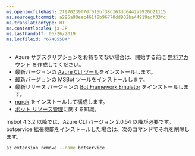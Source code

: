 ```yaml
---
ms.openlocfilehash: 2f970239f7df015bf38d163dd6442a9920b21115
ms.sourcegitcommit: a295a90eac461f8b96770dd902ba44919acf33fc
ms.translationtype: HT
ms.contentlocale: ja-JP
ms.lasthandoff: 06/26/2019
ms.locfileid: "67405584"
---
```

- Azure サブスクリプションをお持ちでない場合は、開始する前に [無料アカウント](https://azure.microsoft.com/free/) を作成してください。
- 最新バージョンの [Azure CLI ツール](https://docs.microsoft.com/cli/azure/install-azure-cli?view=azure-cli-latest)をインストールします。
- 最新バージョンの [MSBot](https://github.com/Microsoft/botbuilder-tools/tree/master/packages/MSBot) ツールをインストールします。
- 最新リリース バージョンの [Bot Framework Emulator](https://aka.ms/Emulator-wiki-getting-started) をインストールします。
- [ngrok](https://github.com/Microsoft/BotFramework-Emulator/wiki/Tunneling-%28ngrok%29) をインストールして構成します。 
- [ボット リソース管理](~/v4sdk/bot-file-basics.md)に関する知識。

msbot 4.3.2 以降では、Azure CLI バージョン 2.0.54 以降が必要です。 botservice 拡張機能をインストールした場合は、次のコマンドでそれを削除します。

```cmd
az extension remove --name botservice
```
